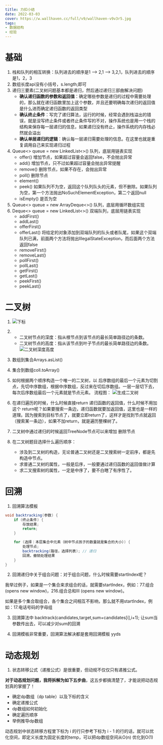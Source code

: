 ```yaml
---
title: 力扣小结
date: 2022-03-03
cover: https://w.wallhaven.cc/full/v9/wallhaven-v9v3r5.jpg
tags:
- 数据结构
- 经验
---
```

# 基础
1. 栈和队列的相互转换：队列进去的顺序是1 --> 2,1 --> 3,2,1，队列进去的顺序是1，2，3
2. 数组长度api没有小括号，s.length;即可
3. 递归三要素(二叉树问题基本都是递归，然后通过递归三部曲解决问题)
   - **确认递归函数的参数和返回值**：确定哪些参数是递归的过程中需要处理的，那么就在递归函数里加上这个参数，并且还要明确每次递归的返回值是什么进而确定递归函数的返回类型
   - **确认终止条件**：写完了递归算法，运行的时候，经常会遇到栈溢出的错误，就是没写终止条件或者终止条件写的不对，操作系统也是用一个栈的结构来保存每一层递归的信息，如果递归没有终止，操作系统的内存栈必然就会溢出
   - **确认单层递归的逻辑**：确认每一层递归需要处理的信息。在这里也就是重复调用自己来实现递归过程
4. Queue<> queue = new LinkedList<>() 队列，底层用链表实现
   - offer() 增加节点，如果超过容量会返回false，不会抛出异常
   - add() 增加节点，只不过如果超过容量会抛出异常提醒
   - remove() 删除节点，如果不存在，会抛出异常
   - poll() 删除节点
   - element()
   - peek() 如果队列不为空，返回这个队列队头的元素，但不删除。如果队列为空，第一个方法抛出NoSuchElementException，第二个返回null
   - isEmpty() 是否为空
5. Queue<> queue = new ArrayDeque<>() 队列，底层用循环数组实现 
6. Deque<> queue = new LinkedList<>() 双端队列，底层用链表实现
   - addFirst()
   - addLast()
   - offerFirst()
   - offerLast() 将给定的对象添加到双端队列的队头或者队尾，如果这个双端队列已满，前面两个方法将抛出IllegalStateException，而后面两个方法返回false
   - removeFirst()
   - removeLast()
   - pollFirst()
   - pollLast()
   - getFirst()
   - getLast()
   - peekFirst()
   - peekLast()

# 二叉树
1. ![下标](https://cdn.jsdelivr.net/gh/ShuiLinzi/blog-image@master/算法/下标.webp)
2. - 二叉树节点的深度：指从根节点到该节点的最长简单路径边的条数。
   - 二叉树节点的高度：指从该节点到叶子节点的最长简单路径边的条数。
![二叉树深度高度](https://cdn.jsdelivr.net/gh/ShuiLinzi/blog-image@master/算法/二叉树深度高度.webp)
3. 数组到集合Arrays.asList()
4. 集合到数组coll.toArray()
5. 如何根据两个顺序构造一个唯一的二叉树，以 后序数组的最后一个元素为切割点，先切中序数组，根据中序数组，反过来在切后序数组。一层一层切下去，每次后序数组最后一个元素就是节点元素。
    流程图：
    ![生成二叉树](https://cdn.jsdelivr.net/gh/ShuiLinzi/blog-image@master/算法/生成二叉树.webp)

6. 在递归遍历的时候，什么时候直接return 递归函数的返回值，什么时候不用加这个 return呢？如果要搜索一条边，递归函数就要加返回值，这里也是一样的道理。因为搜索到目标节点了，就要立即return了，这样才是找到节点就返回（搜索某一条边），如果不加return，就是遍历整棵树了。
7. 二叉树中通过递归的时候返回TreeNode节点可以来增加 删除节点
8. 在二叉树题目选择什么遍历顺序：
   - 涉及到二叉树的构造，无论普通二叉树还是二叉搜索树一定前序，都是先构造中节点。
   - 求普通二叉树的属性，一般是后序，一般要通过递归函数的返回值做计算
   - 求二叉搜索树的属性，一定是中序了，要不白瞎了有序性了。

# 回溯
1. 回溯算法模板
```java
void backtracking(参数) {
    if (终止条件) {
        存放结果;
        return;
    }

    for (选择：本层集合中元素（树中节点孩子的数量就是集合的大小）) {
        处理节点;
        backtracking(路径，选择列表); // 递归
        回溯，撤销处理结果
    }
}
```

2. 回溯递归中关于组合问题：对于组合问题，什么时候需要startIndex呢？

我举过例子，如果是一个集合来求组合的话，就需要startIndex，例如：77.组合 (opens new window)，216.组合总和III (opens new window)。

如果是多个集合取组合，各个集合之间相互不影响，那么就不用startIndex，例如：17.电话号码的字母组

3. 回溯算法中 backtrack(candidates,target,sum+candidates[i],i+1); 让sum当参数传出去，可以减少对sum的回溯

4. 回溯模板非常重要，回溯算法解决都是套用回溯模板 yyds

# 动态规划
1. 状态转移公式（递推公式）是很重要，但动规不仅仅只有递推公式。

**对于动态规划问题，我将拆解为如下五步曲**，这五步都搞清楚了，才能说把动态规划真的掌握了！

- 确定dp数组（dp table）以及下标的含义
- 确定递推公式
- dp数组如何初始化
- 确定遍历顺序
- 举例推导dp数组

动态规划中状态转移方程里下标为 i 的行只参考下标为 i - 1 的行的话，就可以优化空间，即定义长度为固定长度的temp，可以把dp数组空间从O(n) 优化到O(1)